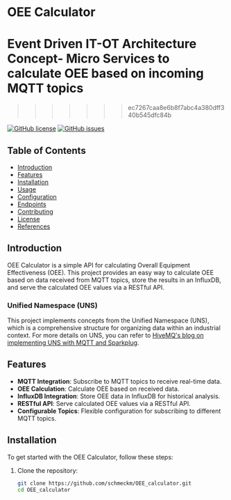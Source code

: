 # OEE Calculator

# Event Driven IT-OT Architecture Concept- Micro Services to calculate OEE based on incoming MQTT topics
>>>>>>> ec7267caa8e6b8f7abc4a380dff340b545dfc84b

[![GitHub license](https://img.shields.io/badge/license-MIT-blue.svg)](https://github.com/schmeckm/OEE_calculator/blob/main/LICENSE)
[![GitHub issues](https://img.shields.io/github/issues/schmeckm/OEE_calculator.svg)](https://github.com/schmeckm/OEE_calculator/issues)

## Table of Contents

- [Introduction](#introduction)
- [Features](#features)
- [Installation](#installation)
- [Usage](#usage)
- [Configuration](#configuration)
- [Endpoints](#endpoints)
- [Contributing](#contributing)
- [License](#license)
- [References](#references)

## Introduction

OEE Calculator is a simple API for calculating Overall Equipment Effectiveness (OEE). This project provides an easy way to calculate OEE based on data received from MQTT topics, store the results in an InfluxDB, and serve the calculated OEE values via a RESTful API.

### Unified Namespace (UNS)

This project implements concepts from the Unified Namespace (UNS), which is a comprehensive structure for organizing data within an industrial context. For more details on UNS, you can refer to [HiveMQ's blog on implementing UNS with MQTT and Sparkplug](https://www.hivemq.com/blog/implementing-unified-namespace-uns-mqtt-sparkplug/).

## Features

- **MQTT Integration**: Subscribe to MQTT topics to receive real-time data.
- **OEE Calculation**: Calculate OEE based on received data.
- **InfluxDB Integration**: Store OEE data in InfluxDB for historical analysis.
- **RESTful API**: Serve calculated OEE values via a RESTful API.
- **Configurable Topics**: Flexible configuration for subscribing to different MQTT topics.

## Installation

To get started with the OEE Calculator, follow these steps:

1. Clone the repository:
   ```sh
   git clone https://github.com/schmeckm/OEE_calculator.git
   cd OEE_calculator

